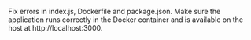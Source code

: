 Fix errors in index.js, Dockerfile and package.json.
Make sure the application runs correctly in the Docker container and is available on the host at http://localhost:3000.